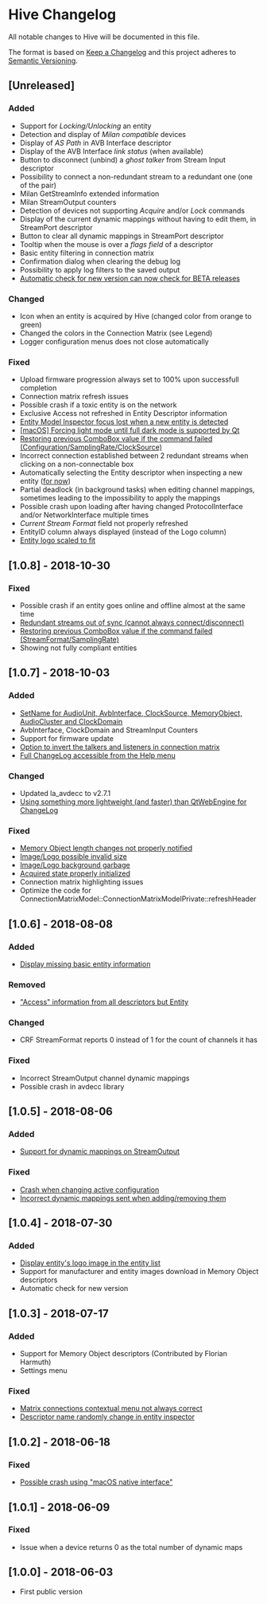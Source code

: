 # Hive Changelog
All notable changes to Hive will be documented in this file.

The format is based on [Keep a Changelog](http://keepachangelog.com/en/1.0.0/)
and this project adheres to [Semantic Versioning](http://semver.org/spec/v2.0.0.html).

## [Unreleased]
### Added
- Support for _Locking/Unlocking_ an entity
- Detection and display of _Milan compatible_ devices
- Display of _AS Path_ in AVB Interface descriptor
- Display of the AVB Interface _link status_ (when available)
- Button to disconnect (unbind) a _ghost talker_ from Stream Input descriptor
- Possibility to connect a non-redundant stream to a redundant one (one of the pair)
- Milan GetStreamInfo extended information
- Milan StreamOutput counters
- Detection of devices not supporting _Acquire_ and/or _Lock_ commands
- Display of the current dynamic mappings without having to edit them, in StreamPort descriptor
- Button to clear all dynamic mappings in StreamPort descriptor
- Tooltip when the mouse is over a _flags field_ of a descriptor
- Basic entity filtering in connection matrix
- Confirmation dialog when clearing the debug log
- Possibility to apply log filters to the saved output
- [Automatic check for new version can now check for BETA releases](https://github.com/christophe-calmejane/Hive/issues/46)

### Changed
- Icon when an entity is acquired by Hive (changed color from orange to green)
- Changed the colors in the Connection Matrix (see Legend)
- Logger configuration menus does not close automatically

### Fixed
- Upload firmware progression always set to 100% upon successfull completion
- Connection matrix refresh issues
- Possible crash if a toxic entity is on the network
- Exclusive Access not refreshed in Entity Descriptor information
- [Entity Model Inspector focus lost when a new entity is detected](https://github.com/christophe-calmejane/Hive/issues/19)
- [[macOS] Forcing light mode until full dark mode is supported by Qt](https://github.com/christophe-calmejane/Hive/issues/39)
- [Restoring previous ComboBox value if the command failed (Configuration/SamplingRate/ClockSource)](https://github.com/christophe-calmejane/Hive/issues/18)
- Incorrect connection established between 2 redundant streams when clicking on a non-connectable box
- Automatically selecting the Entity descriptor when inspecting a new entity ([for now](https://github.com/christophe-calmejane/Hive/issues/22))
- Partial deadlock (in background tasks) when editing channel mappings, sometimes leading to the impossibility to apply the mappings
- Possible crash upon loading after having changed ProtocolInterface and/or NetworkInterface multiple times
- _Current Stream Format_ field not properly refreshed
- EntityID column always displayed (instead of the Logo column)
- [Entity logo scaled to fit](https://github.com/christophe-calmejane/Hive/issues/48)

## [1.0.8] - 2018-10-30
### Fixed
- Possible crash if an entity goes online and offline almost at the same time
- [Redundant streams out of sync (cannot always connect/disconnect)](https://github.com/christophe-calmejane/Hive/issues/35)
- [Restoring previous ComboBox value if the command failed (StreamFormat/SamplingRate)](https://github.com/christophe-calmejane/Hive/issues/18)
- Showing not fully compliant entities

## [1.0.7] - 2018-10-03
### Added
- [SetName for AudioUnit, AvbInterface, ClockSource, MemoryObject, AudioCluster and ClockDomain](https://github.com/christophe-calmejane/Hive/issues/7)
- AvbInterface, ClockDomain and StreamInput Counters
- Support for firmware update
- [Option to invert the talkers and listeners in connection matrix](https://github.com/christophe-calmejane/Hive/issues/13)
- [Full ChangeLog accessible from the Help menu](https://github.com/christophe-calmejane/Hive/issues/24)

### Changed
- Updated la_avdecc to v2.7.1
- [Using something more lightweight (and faster) than QtWebEngine for ChangeLog](https://github.com/christophe-calmejane/Hive/issues/21)

### Fixed
- [Memory Object length changes not properly notified](https://github.com/christophe-calmejane/Hive/issues/30)
- [Image/Logo possible invalid size](https://github.com/christophe-calmejane/Hive/issues/29)
- [Image/Logo background garbage](https://github.com/christophe-calmejane/Hive/issues/26)
- [Acquired state properly initialized](https://github.com/christophe-calmejane/Hive/issues/8)
- Connection matrix highlighting issues
- Optimize the code for ConnectionMatrixModel::ConnectionMatrixModelPrivate::refreshHeader

## [1.0.6] - 2018-08-08
### Added
- [Display missing basic entity information](https://github.com/christophe-calmejane/Hive/issues/11)

### Removed
- ["Access" information from all descriptors but Entity](https://github.com/christophe-calmejane/Hive/issues/3)

### Changed
- CRF StreamFormat reports 0 instead of 1 for the count of channels it has

### Fixed
- Incorrect StreamOutput channel dynamic mappings
- Possible crash in avdecc library

## [1.0.5] - 2018-08-06
### Added
- [Support for dynamic mappings on StreamOutput](https://github.com/christophe-calmejane/Hive/issues/9)

### Fixed
- [Crash when changing active configuration](https://github.com/christophe-calmejane/Hive/issues/15)
- [Incorrect dynamic mappings sent when adding/removing them](https://github.com/christophe-calmejane/Hive/issues/12)

## [1.0.4] - 2018-07-30
### Added
- [Display entity's logo image in the entity list](https://github.com/christophe-calmejane/Hive/issues/10)
- Support for manufacturer and entity images download in Memory Object descriptors
- Automatic check for new version

## [1.0.3] - 2018-07-17
### Added
- Support for Memory Object descriptors (Contributed by Florian Harmuth)
- Settings menu

### Fixed
- [Matrix connections contextual menu not always correct](https://github.com/christophe-calmejane/Hive/issues/4)
- [Descriptor name randomly change in entity inspector](https://github.com/christophe-calmejane/Hive/issues/5)

## [1.0.2] - 2018-06-18
### Fixed
- [Possible crash using "macOS native interface"](https://github.com/christophe-calmejane/Hive/issues/1)

## [1.0.1] - 2018-06-09
### Fixed
- Issue when a device returns 0 as the total number of dynamic maps

## [1.0.0] - 2018-06-03
- First public version

